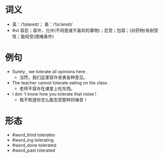 # 词义
- 英：/ˈtɒləreɪt/； 美：/ˈtɑːləreɪt/
- #vt 容忍；容许，允许(不同意或不喜欢的事物)；忍受；包容；(对药物)有耐受性；能经受(困难条件)
# 例句
- Surely , we tolerate all opinions here .
	- 当然，我们这里容许发表各种意见。
- The teacher cannot tolerate eating on the class .
	- 老师不容许在课堂上吃东西。
- I don 't know how you tolerate that noise !
	- 我不知道你怎么能忍受那样的噪音！
# 形态
- #word_third tolerates
- #word_ing tolerating
- #word_done tolerated
- #word_past tolerated
